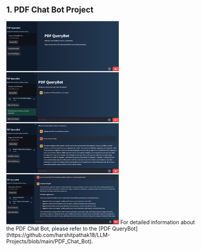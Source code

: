 ## 1. PDF Chat Bot Project
<img src="https://github.com/harshitpathak18/LLM-Projects/blob/main/PDF_Chat_Bot/screenshots/1.png" width="300" />
<img src="https://github.com/harshitpathak18/LLM-Projects/blob/main/PDF_Chat_Bot/screenshots/2.png" width="300" />
<img src="https://github.com/harshitpathak18/LLM-Projects/blob/main/PDF_Chat_Bot/screenshots/3.png" width="300" />
<img src="https://github.com/harshitpathak18/LLM-Projects/blob/main/PDF_Chat_Bot/screenshots/4.png" width="300" />
For detailed information about the PDF Chat Bot, please refer to the [PDF QueryBot](https://github.com/harshitpathak18/LLM-Projects/blob/main/PDF_Chat_Bot).
